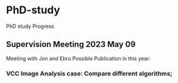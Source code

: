 # PhD-study
PhD study Progress 
## Supervision Meeting 2023 May 09
Meeting with Jon and Ebru
Possible Publication in this year: 
### VCC Image Analysis case: Compare different algorithms; 
